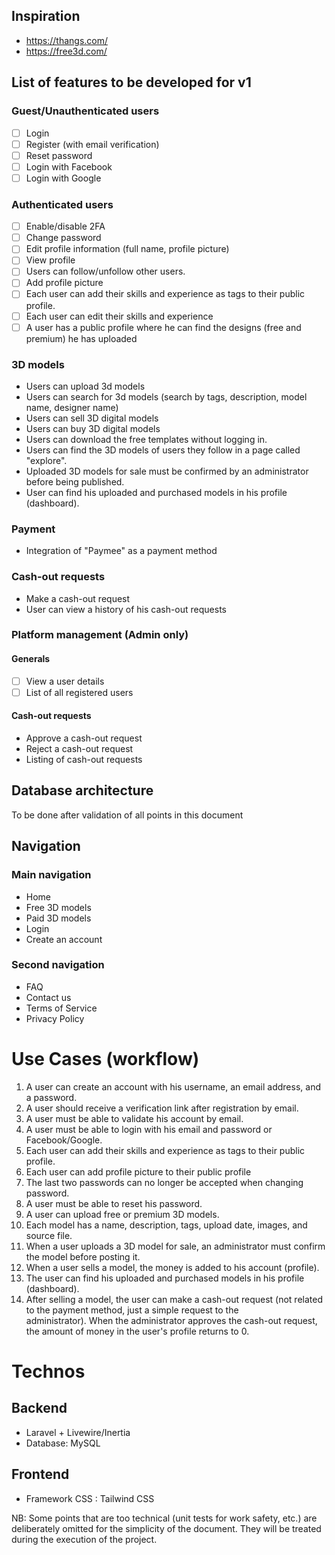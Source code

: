 ## Inspiration
 - https://thangs.com/
 - https://free3d.com/

## List of features to be developed for v1
### Guest/Unauthenticated users
- [ ] Login
- [ ] Register (with email verification)
- [ ] Reset password
- [ ] Login with Facebook
- [ ] Login with Google

### Authenticated users
- [ ] Enable/disable 2FA
- [ ] Change password
- [ ] Edit profile information (full name, profile picture)
- [ ] View profile
- [ ] Users can follow/unfollow other users.
- [ ] Add profile picture
- [ ] Each user can add their skills and experience as tags to their public profile.
- [ ] Each user can edit their skills and experience
- [ ] A user has a public profile where he can find the designs (free and premium) he has uploaded

### 3D models
- Users can upload 3d models
- Users can search for 3d models (search by tags, description, model name, designer name)
- Users can sell 3D digital models
- Users can buy 3D digital models
- Users can download the free templates without logging in.
- Users can find the 3D models of users they follow in a page called "explore".
- Uploaded 3D models for sale must be confirmed by an administrator before being published.
- User can find his uploaded and purchased models in his profile (dashboard).

### Payment
- Integration of "Paymee" as a payment method

### Cash-out requests
- Make a cash-out request
- User can view a history of his cash-out requests

### Platform management (Admin only)

#### Generals
- [ ] View a user details
- [ ] List of all registered users

#### Cash-out requests
- Approve a cash-out request
- Reject a cash-out request
- Listing of cash-out requests

## Database architecture
To be done after validation of all points in this document

## Navigation

### Main navigation
- Home
- Free 3D models
- Paid 3D models
- Login
- Create an account

### Second navigation
- FAQ
- Contact us
- Terms of Service
- Privacy Policy

# Use Cases (workflow)
1. A user can create an account with his username, an email address, and a password.
2. A user should receive a verification link after registration by email.
3. A user must be able to validate his account by email.
4. A user must be able to login with his email and password or Facebook/Google.
5. Each user can add their skills and experience as tags to their public profile.
6. Each user can add profile picture to their public profile
7. The last two passwords can no longer be accepted when changing password.
8. A user must be able to reset his password.
9. A user can upload free or premium 3D models.
10. Each model has a name, description, tags, upload date, images, and source file.
11. When a user uploads a 3D model for sale, an administrator must confirm the model before posting it.
12. When a user sells a model, the money is added to his account (profile).
13. The user can find his uploaded and purchased models in his profile (dashboard).
14. After selling a model, the user can make a cash-out request (not related to the payment method, just a simple request to the administrator). When the administrator approves the cash-out request, the amount of money in the user's profile returns to 0.


# Technos

## Backend
- Laravel + Livewire/Inertia
- Database: MySQL

## Frontend
- Framework CSS : Tailwind CSS

NB: Some points that are too technical (unit tests for work safety, etc.) are deliberately omitted for the simplicity of the document. They will be treated during the execution of the project.
